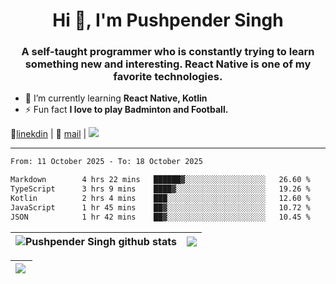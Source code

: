 <h1 align="center">Hi 👋, I'm Pushpender Singh</h1>
<h3 align="center">A self-taught programmer who is constantly trying to learn something new and interesting. React Native is one of my favorite technologies.</h3>

- 🌱 I’m currently learning **React Native, Kotlin**
- ⚡ Fun fact **I love to play Badminton and Football.**

👔[linekdin](https://www.linkedin.com/in/pushpender-singh-240061202/) | 📧 [mail](mailto:pushpendersingh694@gmail.com) | 
<a href="https://github.com/pushpender-singh-ap/pushpender-singh-ap">
    <img src="https://komarev.com/ghpvc/?username=pushpender-singh-ap&style=for-the-badge">
</a>


---

<!--START_SECTION:waka-->

```txt
From: 11 October 2025 - To: 18 October 2025

Markdown        4 hrs 22 mins   ██████▓░░░░░░░░░░░░░░░░░░   26.60 %
TypeScript      3 hrs 9 mins    ████▓░░░░░░░░░░░░░░░░░░░░   19.26 %
Kotlin          2 hrs 4 mins    ███░░░░░░░░░░░░░░░░░░░░░░   12.60 %
JavaScript      1 hr 45 mins    ██▓░░░░░░░░░░░░░░░░░░░░░░   10.72 %
JSON            1 hr 42 mins    ██▓░░░░░░░░░░░░░░░░░░░░░░   10.45 %
```

<!--END_SECTION:waka-->


| <a><img align="center" src="https://github-readme-stats-eight-psi-55.vercel.app/api?username=pushpender-singh-ap&show_icons=true&show=reviews,prs_merged,prs_merged_percentage&include_all_commits=true" alt="Pushpender Singh github stats" /></a> | <a><img align="center" src="https://github-readme-stats-eight-psi-55.vercel.app/api/top-langs/?username=pushpender-singh-ap&layout=donut-vertical" /></a> |
| ------------- | ------------- |

| <a> <img align="left" src="https://github-readme-streak-stats-bice-seven.vercel.app?user=pushpender-singh-ap" /></br> </a> |
| ------------- |
